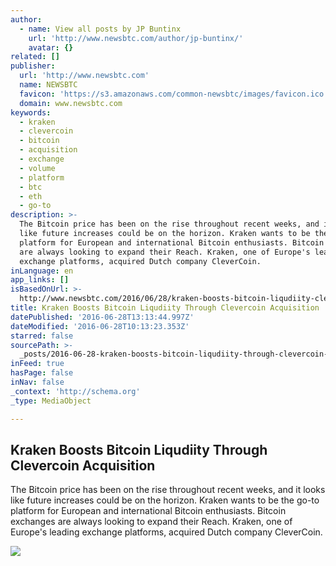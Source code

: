 ```yaml
---
author:
  - name: View all posts by JP Buntinx
    url: 'http://www.newsbtc.com/author/jp-buntinx/'
    avatar: {}
related: []
publisher:
  url: 'http://www.newsbtc.com'
  name: NEWSBTC
  favicon: 'https://s3.amazonaws.com/common-newsbtc/images/favicon.ico'
  domain: www.newsbtc.com
keywords:
  - kraken
  - clevercoin
  - bitcoin
  - acquisition
  - exchange
  - volume
  - platform
  - btc
  - eth
  - go-to
description: >-
  The Bitcoin price has been on the rise throughout recent weeks, and it looks
  like future increases could be on the horizon. Kraken wants to be the go-to
  platform for European and international Bitcoin enthusiasts. Bitcoin exchanges
  are always looking to expand their Reach. Kraken, one of Europe's leading
  exchange platforms, acquired Dutch company CleverCoin.
inLanguage: en
app_links: []
isBasedOnUrl: >-
  http://www.newsbtc.com/2016/06/28/kraken-boosts-bitcoin-liqudiity-clevercoin-acquisition/
title: Kraken Boosts Bitcoin Liqudiity Through Clevercoin Acquisition
datePublished: '2016-06-28T13:13:44.997Z'
dateModified: '2016-06-28T10:13:23.353Z'
starred: false
sourcePath: >-
  _posts/2016-06-28-kraken-boosts-bitcoin-liqudiity-through-clevercoin-acquisiti.md
inFeed: true
hasPage: false
inNav: false
_context: 'http://schema.org'
_type: MediaObject

---
```

<article style=""><h1>Kraken Boosts Bitcoin Liqudiity Through Clevercoin Acquisition</h1><p>The Bitcoin price has been on the rise throughout recent weeks, and it looks like future increases could be on the horizon. Kraken wants to be the go-to platform for European and international Bitcoin enthusiasts. Bitcoin exchanges are always looking to expand their Reach. Kraken, one of Europe's leading exchange platforms, acquired Dutch company CleverCoin.</p><img src="http://s3.amazonaws.com/main-newsbtc-images/2016/06/28104941/shutterstock_350509643.jpg" /></article>